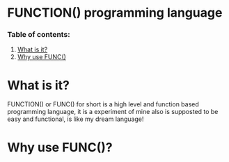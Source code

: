 <!-- This is my comment -->

# FUNCTION() programming language

### Table of contents:
<ol>
	    <li><a href="#what-is-it">What is it?</a></li>
	    <li><a href="#why-use-func">Why use FUNC()</a></li>
</ol>

# What is it?

FUNCTION() or FUNC() for short is a high level and function based programming language, it is a experiment of mine also is supposted to be easy and functional, is like my dream language!

# Why use FUNC()?

